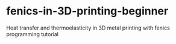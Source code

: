 # fenics-in-3D-printing-beginner
Heat transfer and thermoelasticity in 3D metal printing with fenics programming tutorial
